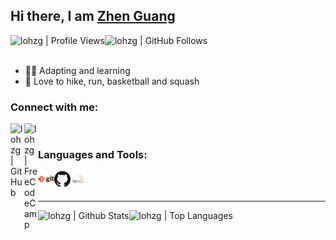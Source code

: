 
## Hi there, I am [Zhen Guang](https://github.com/lohzg)

<a href="https://github.com/lohzg">
  <img align="left" alt="lohzg | Profile Views" src="https://komarev.com/ghpvc/?username=lohzg&color=blue&style=flat-square" />
</a>
<a href="https://github.com/lohzg">
  <img align="left" alt="lohzg | GitHub Follows" src="https://img.shields.io/github/followers/lohzg?label=Follow&style=social" />
</a>

<br />
<br />

<!-- ## I am a Analyst 🧑‍🎓 🧑‍💻! -->

- 👨‍💻 Adapting and learning
- 🏀 Love to hike, run, basketball and squash

### Connect with me:
<!--
[<img align="left" alt="lohzg | Twitter" width="22px" src="https://cdn.jsdelivr.net/npm/simple-icons@v3/icons/twitter.svg" />][twitter]
[<img align="left" alt="lohzg | Instagram" width="22px" src="https://cdn.jsdelivr.net/npm/simple-icons@v3/icons/facebook.svg" />][facebook]
-->
[<img align="left" alt="lohzg | GitHub" width="22px" src="https://cdn.jsdelivr.net/npm/simple-icons@v3/icons/github.svg" />][github]
[<img align="left" alt="lohzg | FreeCodeCamp" width="22px" src="https://cdn.jsdelivr.net/npm/simple-icons@v3/icons/freecodecamp.svg" />][freecodecamp]
<br />

### Languages and Tools:

[<img align="left" alt="Git" width="26px" src="https://raw.githubusercontent.com/github/explore/80688e429a7d4ef2fca1e82350fe8e3517d3494d/topics/git/git.png" />][git]
[<img align="left" alt="GitHub" width="26px" src="https://raw.githubusercontent.com/github/explore/78df643247d429f6cc873026c0622819ad797942/topics/github/github.png" />][github]
[<img align="left" alt="MySQL" width="26px" src="https://raw.githubusercontent.com/github/explore/80688e429a7d4ef2fca1e82350fe8e3517d3494d/topics/mysql/mysql.png" />][mysql]
<!--
[<img align="left" alt="Java" width="26px" src="https://raw.githubusercontent.com/github/explore/80688e429a7d4ef2fca1e82350fe8e3517d3494d/topics/java/java.png" />][java]
[<img align="left" alt="JavaScript" width="26px" src="https://raw.githubusercontent.com/github/explore/80688e429a7d4ef2fca1e82350fe8e3517d3494d/topics/javascript/javascript.png" />][javascript]
[<img align="left" alt="HTML5" width="26px" src="https://raw.githubusercontent.com/github/explore/80688e429a7d4ef2fca1e82350fe8e3517d3494d/topics/html/html.png" />][html]
[<img align="left" alt="CSS3" width="26px" src="https://raw.githubusercontent.com/github/explore/80688e429a7d4ef2fca1e82350fe8e3517d3494d/topics/css/css.png" />][css]
[<img align="left" alt="NodeJS" width="26px" src="https://raw.githubusercontent.com/github/explore/80688e429a7d4ef2fca1e82350fe8e3517d3494d/topics/nodejs/nodejs.png" />][nodejs]
[<img align="left" alt="MongoDB" width="26px" src="https://raw.githubusercontent.com/github/explore/80688e429a7d4ef2fca1e82350fe8e3517d3494d/topics/mongodb/mongodb.png" />][mongodb]
[<img align="left" alt="Visual Studio Code" width="26px" src="https://raw.githubusercontent.com/github/explore/80688e429a7d4ef2fca1e82350fe8e3517d3494d/topics/visual-studio-code/visual-studio-code.png" />][visualstudiocode]
[<img align="left" alt="Eclipse IDE" width="26px" src="https://user-images.githubusercontent.com/11943860/46922529-b28cdc80-cfe0-11e8-9aec-0091161d3599.png" />][eclipse]
-->
<br />
<br />

---
<a href="https://github.com/lohgzg">
  <img align="left" alt="lohzg | Github Stats" src="https://github-readme-stats.vercel.app/api?username=lohzg&theme=dark&show_icons=true"/>
</a>
<a href="https://github.com/lohgzg">
   <img align="left" alt="lohzg | Top Languages" src="https://github-readme-stats.vercel.app/api/top-langs?username=lohzg&theme=dark"/>
</a>

[twitter]: https://twitter.com/lzguangzl
[facebook]: https://www.facebook.com/lzguangzl
[github]: https://github.com/lohzg
[freecodecamp]: https://www.freecodecamp.org/lohzg
[java]: https://www.java.com/en/
[javascript]: https://developer.mozilla.org/en-US/docs/Web/JavaScript
[html]: https://developer.mozilla.org/en-US/docs/Web/HTML
[css]: https://developer.mozilla.org/en-US/docs/Web/CSS
[nodejs]: https://nodejs.org/en/
[mysql]: https://www.mysql.com/
[mongodb]: https://www.mongodb.com/
[git]: https://git-scm.com/
[github]: https://github.com/
[visualstudiocode]: https://code.visualstudio.com/
[eclipse]: https://www.eclipse.org/ide/
